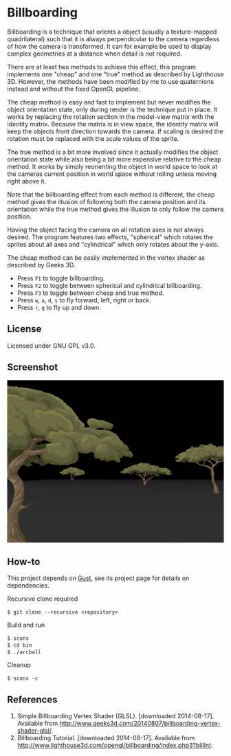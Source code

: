 Billboarding
============
Billboarding is a technique that orients a object (usually a texture-mapped
quadrilateral) such that it is always perpendicular to the camera regardless
of how the camera is transformed. It can for example be used to display
complex geometries at a distance when detail is not required.

There are at least two methods to achieve this effect, this program implements
one "cheap" and one "true" method as described by Lighthouse 3D. However,
the methods have been modified by me to use quaternions instead and without
the fixed OpenGL pipeline.

The cheap method is easy and fast to implement but never modifies the object
orientation state, only during render is the technique put in place. It works
by replacing the rotation section in the model-view matrix with the identity
matrix. Because the matrix is in view space, the identity matrix will keep the
objects front direction towards the camera. If scaling is desired the rotation
must be replaced with the scale values of the sprite.

The true method is a bit more involved since it actually modifies the object
orientation state while also being a bit more expensive relative to the cheap
method. It works by simply reorienting the object in world space to look at the
cameras current position in world space without rolling unless moving right
above it.

Note that the billboarding effect from each method is different, the cheap
method gives the illusion of following both the camera position and its
orientation while the true method gives the illusion to only follow the camera
position.

Having the object facing the camera on all rotation axes is not always desired.
The program features two effects, "spherical" which rotates the sprites about
all axes and "cylindrical" which only rotates about the y-axis.

The cheap method can be easily implemented in the vertex shader as described
by Geeks 3D.

+ Press `F1` to toggle billboarding.
+ Press `F2` to toggle between spherical and cylindrical billboarding.
+ Press `F3` to toggle between cheap and true method.
+ Press `w`, `a`, `d`, `s` to fly forward, left, right or back.
+ Press `r`, `q` to fly up and down.

License
-------
Licensed under GNU GPL v3.0.

Screenshot
----------
![scrot](https://github.com/mharrys/billboarding/raw/master/scrot.png "Screenshot")

How-to
------
This project depends on [Gust](https://github.com/mharrys/gust), see its
project page for details on dependencies.

Recursive clone required

    $ git clone --recursive <repository>

Build and run

    $ scons
    $ cd bin
    $ ./arcball

Cleanup

    $ scons -c

References
----------
1. Simple Billboarding Vertex Shader (GLSL). [downloaded 2014-08-17]. Available from http://www.geeks3d.com/20140807/billboarding-vertex-shader-glsl/.
2. Billboarding Tutorial. [downloaded 2014-08-17]. Available from http://www.lighthouse3d.com/opengl/billboarding/index.php3?billInt.
